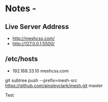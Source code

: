 # Notes - 

## Live Server Address
- http://meshcss.com/
- http://127.0.0.1:5500/

## /etc/hosts
- 192.168.33.10 meshcss.com

git subtree push --prefix=mesh-src https://github.com/ainsleyclark/mesh.git  master

Test